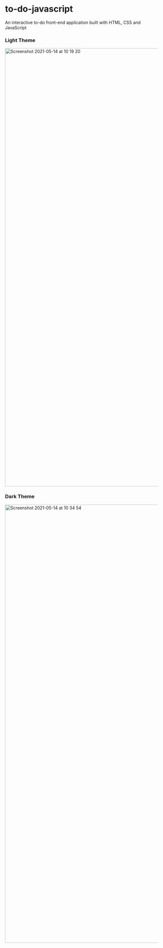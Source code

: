# to-do-javascript
An interactive to-do front-end application built with HTML, CSS and JavaScript


### Light Theme
<img width="1440" alt="Screenshot 2021-05-14 at 10 19 20" src="https://user-images.githubusercontent.com/46380237/118252006-301e6f00-b4a0-11eb-9129-7fe807dd09f9.png">

### Dark Theme
<img width="1440" alt="Screenshot 2021-05-14 at 10 34 54" src="https://user-images.githubusercontent.com/46380237/118252091-4af0e380-b4a0-11eb-8fd2-8f9964018dd3.png">

